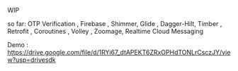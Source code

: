 WIP

so far: 
OTP Verification , Firebase , Shimmer, Glide , Dagger-Hilt, Timber ,  Retrofit , Coroutines , Volley , Zoomage, Realtime Cloud Messaging


Demo : https://drive.google.com/file/d/1RYi67_dtAPEKT6ZRxOPHdTONLrCsczJY/view?usp=drivesdk
